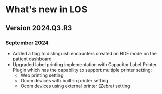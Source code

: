 # What's new in LOS

## Version 2024.Q3.R3

### September 2024

- Added a flag to distinguish encounters created on BDE mode on the patient dashboard 
- Upgraded label printing implementation with Capacitor Label Printer Plugin which has the capability to support multiple printer setting: 
    - Web printing setting
    - Ocom devices with built-in printer setting 
    - Ocom devices using external printer (Zebra) setting
